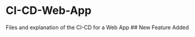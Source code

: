 # CI-CD-Web-App
Files and explanation of the CI-CD for a Web App
# #   N e w   F e a t u r e   A d d e d  
 